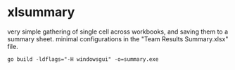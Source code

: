# xlsummary
very simple gathering of single cell across workbooks, and saving them to a summary sheet.
minimal configurations in the "Team Results Summary.xlsx" file.

```
go build -ldflags="-H windowsgui" -o=summary.exe
```

